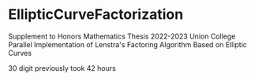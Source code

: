 # EllipticCurveFactorization
Supplement to Honors Mathematics Thesis 2022-2023 Union College
Parallel Implementation of Lenstra's Factoring Algorithm Based on Elliptic Curves

30 digit previously took 42 hours